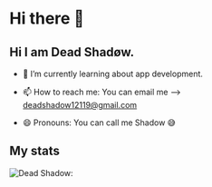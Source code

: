 # Hi there 👋

<!--
**Dead-Shadow-12119/Dead-Shadow-12119** is a ✨ _special_ ✨ repository because its `README.md` (this file) appears on your GitHub profile.
-->
## Hi I am Dead Shadøw. 

- 🔭 I’m currently learning about app development.  

<!-- - 🌱 I’m currently learning more about JavaScript and Telegram bot API  . 
-->
- 📫 How to reach me: You can email me --> deadshadow12119@gmail.com

- 😄 Pronouns: You can call me Shadow 😅

## My stats
![Dead Shadow:](https://github-readme-stats.vercel.app/api?username=dead-shadow-7)
